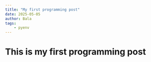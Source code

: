 ```yaml
---
title: "My first programming post"
date: 2025-05-05
author: Bala
tags:
    - pyenv
---
```


# This is my first programming post